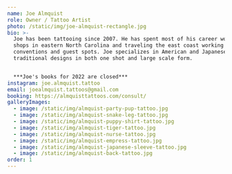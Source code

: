 ```yaml
---
name: Joe Almquist
role: Owner / Tattoo Artist
photo: /static/img/joe-almquist-rectangle.jpg
bio: >-
  Joe has been tattooing since 2007. He has spent most of his career working in
  shops in eastern North Carolina and traveling the east coast working
  conventions and guest spots. Joe specializes in American and Japanese
  traditional designs in both one shot and large scale form.


  ***Joe's books for 2022 are closed***
instagram: joe.almquist.tattoo
email: joealmquist.tattoos@gmail.com
booking: https://almquisttattoos.com/consult/
galleryImages:
  - image: /static/img/almquist-party-pup-tattoo.jpg
  - image: /static/img/almquist-snake-leg-tattoo.jpg
  - image: /static/img/almquist-puppy-shirt-tattoo.jpg
  - image: /static/img/almquist-tiger-tattoo.jpg
  - image: /static/img/almquist-nurse-tattoo.jpg
  - image: /static/img/almquist-empress-tattoo.jpg
  - image: /static/img/almquist-japanese-sleeve-tattoo.jpg
  - image: /static/img/almquist-back-tattoo.jpg
order: 1
---
```

